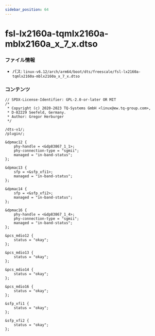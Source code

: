 ```yaml
---
sidebar_position: 64
---
```

# fsl-lx2160a-tqmlx2160a-mblx2160a_x_7_x.dtso

### ファイル情報

- パス: `linux-v6.12/arch/arm64/boot/dts/freescale/fsl-lx2160a-tqmlx2160a-mblx2160a_x_7_x.dtso`

### コンテンツ

```dtso
// SPDX-License-Identifier: GPL-2.0-or-later OR MIT
/*
 * Copyright (c) 2020-2023 TQ-Systems GmbH <linux@ew.tq-group.com>,
 * D-82229 Seefeld, Germany.
 * Author: Gregor Herburger
 */

/dts-v1/;
/plugin/;

&dpmac12 {
	phy-handle = <&dp83867_1_1>;
	phy-connection-type = "sgmii";
	managed = "in-band-status";
};

&dpmac13 {
	sfp = <&sfp_xfi1>;
	managed = "in-band-status";
};

&dpmac14 {
	sfp = <&sfp_xfi2>;
	managed = "in-band-status";
};

&dpmac16 {
	phy-handle = <&dp83867_1_4>;
	phy-connection-type = "sgmii";
	managed = "in-band-status";
};

&pcs_mdio12 {
	status = "okay";
};

&pcs_mdio13 {
	status = "okay";
};

&pcs_mdio14 {
	status = "okay";
};

&pcs_mdio16 {
	status = "okay";
};

&sfp_xfi1 {
	status = "okay";
};

&sfp_xfi2 {
	status = "okay";
};

```
